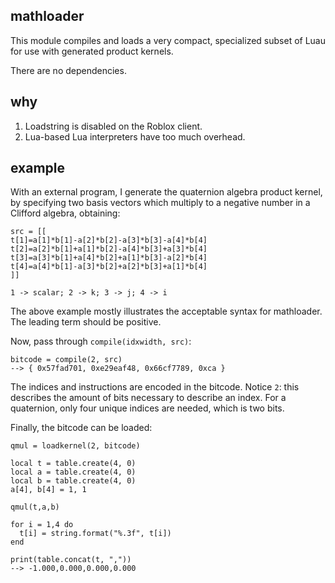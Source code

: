 ## mathloader

This module compiles and loads a very compact, specialized subset of Luau for use with generated product kernels.

There are no dependencies.

## why

1. Loadstring is disabled on the Roblox client.
2. Lua-based Lua interpreters have too much overhead.

## example

With an external program, I generate the quaternion algebra
product kernel, by specifying two basis vectors which multiply to
a negative number in a Clifford algebra, obtaining:

```luau
src = [[
t[1]=a[1]*b[1]-a[2]*b[2]-a[3]*b[3]-a[4]*b[4]
t[2]=a[2]*b[1]+a[1]*b[2]-a[4]*b[3]+a[3]*b[4]
t[3]=a[3]*b[1]+a[4]*b[2]+a[1]*b[3]-a[2]*b[4]
t[4]=a[4]*b[1]-a[3]*b[2]+a[2]*b[3]+a[1]*b[4]
]]
```

`1 -> scalar; 2 -> k; 3 -> j; 4 -> i`

The above example mostly illustrates the acceptable syntax for mathloader.
The leading term should be positive.

Now, pass through `compile(idxwidth, src)`:

```luau
bitcode = compile(2, src)
--> { 0x57fad701, 0xe29eaf48, 0x66cf7789, 0xca }
```

The indices and instructions are encoded in the bitcode.
Notice `2`: this describes the amount of bits necessary to describe an index.
For a quaternion, only four unique indices are needed, which is two bits.

Finally, the bitcode can be loaded:

```luau
qmul = loadkernel(2, bitcode)

local t = table.create(4, 0)
local a = table.create(4, 0)
local b = table.create(4, 0)
a[4], b[4] = 1, 1

qmul(t,a,b)

for i = 1,4 do
  t[i] = string.format("%.3f", t[i])
end

print(table.concat(t, ","))
--> -1.000,0.000,0.000,0.000
```